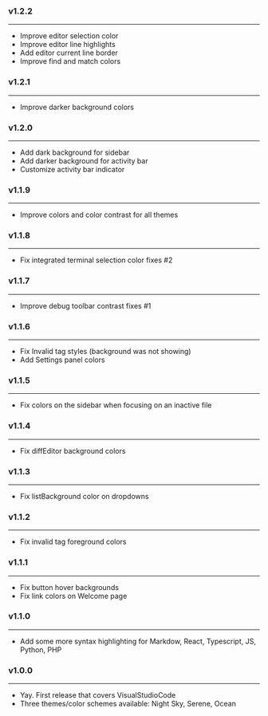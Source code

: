 ### v1.2.2

---

- Improve editor selection color
- Improve editor line highlights
- Add editor current line border
- Improve find and match colors

### v1.2.1

---

- Improve darker background colors

### v1.2.0

---

- Add dark background for sidebar
- Add darker background for activity bar
- Customize activity bar indicator

### v1.1.9

---

- Improve colors and color contrast for all themes


### v1.1.8

---

- Fix integrated terminal selection color fixes #2

### v1.1.7

---

- Improve debug toolbar contrast fixes #1

### v1.1.6

---

- Fix Invalid tag styles (background was not showing)
- Add Settings panel colors

### v1.1.5

---

- Fix colors on the sidebar when focusing on an inactive file

### v1.1.4

---

- Fix diffEditor background colors

### v1.1.3

---

- Fix listBackground color on dropdowns

### v1.1.2

---

- Fix invalid tag foreground colors

### v1.1.1

---

- Fix button hover backgrounds
- Fix link colors on Welcome page

### v1.1.0

---

- Add some more syntax highlighting for Markdow, React, Typescript, JS, Python, PHP

### v1.0.0

---

- Yay. First release that covers VisualStudioCode
- Three themes/color schemes available: Night Sky, Serene, Ocean

